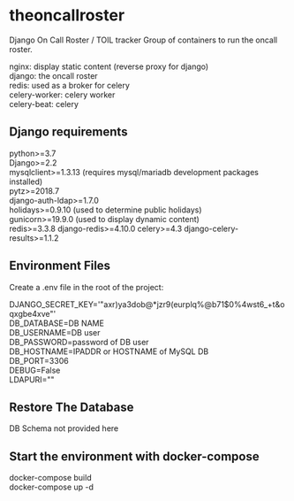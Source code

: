 # theoncallroster
Django On Call Roster / TOIL tracker 
Group of containers to run the oncall roster. 
 
nginx: display static content (reverse proxy for django)  
django: the oncall roster   
redis: used as a broker for celery   
celery-worker: celery worker   
celery-beat: celery   

## Django requirements

python>=3.7  
Django>=2.2  
mysqlclient>=1.3.13 (requires mysql/mariadb development packages installed)    
pytz>=2018.7   
django-auth-ldap>=1.7.0  
holidays>=0.9.10 (used to determine public holidays)  
gunicorn>=19.9.0 (used to display dynamic content)  
redis>=3.3.8 
django-redis>=4.10.0 
celery>=4.3 
django-celery-results>=1.1.2 


## Environment Files
Create a .env file in the root of the project: 

DJANGO_SECRET_KEY='"axr)ya3dob@*jzr9(eurplq%@b71$0%4wst6_+t&oqxgbe4xve"'  
DB_DATABASE=DB NAME  
DB_USERNAME=DB user  
DB_PASSWORD=password of DB user  
DB_HOSTNAME=IPADDR or HOSTNAME of MySQL DB  
DB_PORT=3306  
DEBUG=False  
LDAPURI=""  

## Restore The Database
DB Schema not provided here   

## Start the environment with docker-compose
docker-compose build  
docker-compose up -d  
